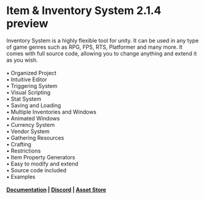 # Item & Inventory System 2.1.4 preview
Inventory System is a highly flexible tool for unity. It can be used in any type of game genres such as RPG, FPS, RTS, Platformer and many more. It comes with full source code, allowing you to change anything and extend it as you wish.
<br><br>• Organized Project
<br>• Intuitive Editor
<br>• Triggering System
<br>• Visual Scripting
<br>• Stat System
<br>• Saving and Loading
<br>• Multiple Inventories and Windows
<br>• Animated Windows
<br>• Currency System
<br>• Vendor System
<br>• Gathering Resources
<br>• Crafting
<br>• Restrictions
<br>• Item Property Generators
<br>• Easy to modify and extend
<br>• Source code included
<br>• Examples
<br><br><b><a href="https://deviongames.com/inventory-system/getting-started/">Documentation</a> | <a href="https://discord.gg/y4fMXpZ">Discord</a> | <a href="https://assetstore.unity.com/packages/tools/gui/item-inventory-system-45568">Asset Store</a></b>

